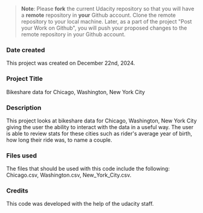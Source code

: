 >**Note**: Please **fork** the current Udacity repository so that you will have a **remote** repository in **your** Github account. Clone the remote repository to your local machine. Later, as a part of the project "Post your Work on Github", you will push your proposed changes to the remote repository in your Github account.

### Date created

This project was created on December 22nd, 2024. 

### Project Title
Bikeshare data for Chicago, Washington, New York City

### Description
This project looks at bikeshare data for Chicago, Washington, New York City giving the user the ability to interact with the data in a useful way. The user is able to review stats for these cities such as rider's average year of birth, how long their ride was, to name a couple. 

### Files used
The files that should be used with this code include the following: Chicago.csv, Washington.csv, New_York_City.csv.

### Credits
This code was developed with the help of the udacity staff. 


